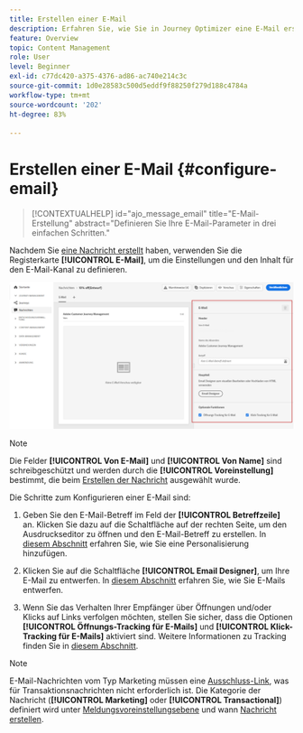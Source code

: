 ```yaml
---
title: Erstellen einer E-Mail
description: Erfahren Sie, wie Sie in Journey Optimizer eine E-Mail erstellen.
feature: Overview
topic: Content Management
role: User
level: Beginner
exl-id: c77dc420-a375-4376-ad86-ac740e214c3c
source-git-commit: 1d0e28583c500d5eddf9f88250f279d188c4784a
workflow-type: tm+mt
source-wordcount: '202'
ht-degree: 83%

---
```


# Erstellen einer E-Mail {#configure-email}

>[!CONTEXTUALHELP]
>id="ajo_message_email"
>title="E-Mail-Erstellung"
>abstract="Definieren Sie Ihre E-Mail-Parameter in drei einfachen Schritten."

Nachdem Sie [eine Nachricht erstellt](get-started-content.md) haben, verwenden Sie die Registerkarte **[!UICONTROL E-Mail]**, um die Einstellungen und den Inhalt für den E-Mail-Kanal zu definieren.

![](assets/emails-configuration.png)

>[!NOTE]
>
>Die Felder **[!UICONTROL Von E-Mail]** und **[!UICONTROL Von Name]** sind schreibgeschützt und werden durch die **[!UICONTROL Voreinstellung]** bestimmt, die beim [Erstellen der Nachricht](get-started-content.md) ausgewählt wurde.

Die Schritte zum Konfigurieren einer E-Mail sind:

1. Geben Sie den E-Mail-Betreff im Feld der **[!UICONTROL Betreffzeile]** an. Klicken Sie dazu auf die Schaltfläche auf der rechten Seite, um den Ausdruckseditor zu öffnen und den E-Mail-Betreff zu erstellen. In [diesem Abschnitt](../personalization/personalize.md) erfahren Sie, wie Sie eine Personalisierung hinzufügen.

1. Klicken Sie auf die Schaltfläche **[!UICONTROL Email Designer]**, um Ihre E-Mail zu entwerfen. In [diesem Abschnitt](../design/design-emails.md) erfahren Sie, wie Sie E-Mails entwerfen.

1. Wenn Sie das Verhalten Ihrer Empfänger über Öffnungen und/oder Klicks auf Links verfolgen möchten, stellen Sie sicher, dass die Optionen **[!UICONTROL Öffnungs-Tracking für E-Mails]** und **[!UICONTROL Klick-Tracking für E-Mails]** aktiviert sind. Weitere Informationen zu Tracking finden Sie in [diesem Abschnitt](../design/message-tracking.md).

>[!NOTE]
>
>E-Mail-Nachrichten vom Typ Marketing müssen eine [Ausschluss-Link](consent.md#opt-out-management), was für Transaktionsnachrichten nicht erforderlich ist. Die Kategorie der Nachricht (**[!UICONTROL Marketing]** oder **[!UICONTROL Transactional]**) definiert wird unter [Meldungsvoreinstellungsebene](../configuration/message-presets.md#email-type) und wann [Nachricht erstellen](get-started-content.md#create-new-message).

